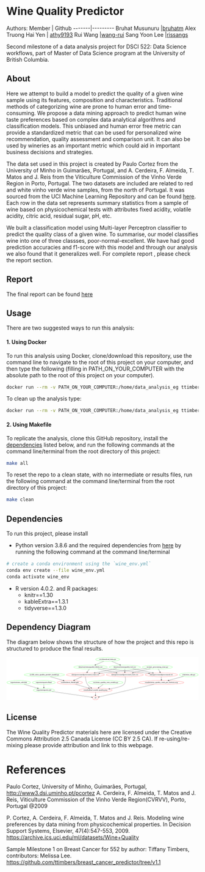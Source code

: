# Wine Quality Predictor

Authors: 
Member | Github
-------|---------
Bruhat Musunuru |[bruhatm](https://github.com/BruhatM)
Alex Truong Hai Yen | [athy9193](https://github.com/athy9193)
Rui Wang |[wang-rui](https://github.com/wang-rui)
Sang Yoon Lee |[rissangs](https://github.com/rissangs)

Second milestone of a data analysis project for DSCI 522: Data Science workflows, part of Master of Data Science program at the University of British Columbia.

## About

Here we attempt to build a model to predict the quality of a given wine sample using its features, composition and characteristics. Traditional methods of categorizing wine are prone to human error and  time-consuming. We propose a data mining approach to predict human wine taste preferences based on complex data analytical algorithms and classification models. This unbiased and human error free metric can provide a standardized metric that can be used for personalized wine recommendation, quality assessment and comparison unit. It can also be used by wineries as an important metric which could aid in important business decisions and strategies.
	
The data set used in this project is created by Paulo Cortez from the University of Minho in Guimarães, Portugal, and A. Cerdeira, F. Almeida, T. Matos and J. Reis from the Viticulture Commission of the Vinho Verde Region in Porto, Portugal. The two datasets are included are related to red and white vinho verde wine samples, from the north of Portugal. It was sourced from the UCI Machine Learning Repository and can be found [here](https://archive.ics.uci.edu/ml/machine-learning-databases/wine-quality/). Each row in the data set represents summary statistics from a sample of wine based on physicochemical tests with attributes fixed acidity, volatile acidity, citric acid, residual sugar, pH, etc.  

  We built a classification model using Multi-layer Perceptron classifier to predict the quality class of a given wine. To summarise, our model classifies wine into one of three classses, poor-normal-excellent. We have had good prediction accuracies and f1-score with this model and through our analysis we also found that it generalizes well. For complete report , please check the report section.


 
## Report

The final report can be found [here](https://github.com/UBC-MDS/Wine_Quality_Predictor/blob/main/reports/reports.md)

## Usage

There are two suggested ways to run this analysis:


#### 1\. Using Docker
To run this analysis using Docker, clone/download this repository, use the command line to navigate to the root of this project on your computer, and then type the following (filling in PATH_ON_YOUR_COMPUTER with the absolute path to the root of this project on your computer).


```bash
docker run --rm -v PATH_ON_YOUR_COMPUTER:/home/data_analysis_eg ttimbers/data_analysis_pipeline_eg make -C '/home/data_analysis_eg' all
```
To clean up the analysis type:

```bash
docker run --rm -v PATH_ON_YOUR_COMPUTER:/home/data_analysis_eg ttimbers/data_analysis_pipeline_eg make -C '/home/data_analysis_eg' clean
```
#### 2\. Using Makefile
To replicate the analysis, clone this GitHub repository, install the
[dependencies](#dependencies) listed below, and run the following
commands at the command line/terminal from the root directory of this
project: 

```bash
make all

````
To reset the repo to a clean state, with no intermediate or results files, run the following command at the command line/terminal from the root directory of this project:

```bash
make clean

```
## Dependencies

To run this project, please install 

* Python version 3.8.6 and the required dependencies from [here](https://github.com/UBC-MDS/Wine_Quality_Predictor/blob/main/wine_env.yml) by running the following command at the command line/terminal


```bash
# create a conda environment using the `wine_env.yml`
conda env create --file wine_env.yml
conda activate wine_env
```

* R version 4.0.2. and R packages:
     - knitr==1.30
     - kableExtra==1.3.1
     - tidyverse==1.3.0


## Dependency Diagram

The diagram below shows the structure of how the project and this repo is structured to produce the final results.

![](Makefile.png)



## License

The Wine Quality Predictor materials here are licensed under the
Creative Commons Attribution 2.5 Canada License (CC BY 2.5 CA). If
re-using/re-mixing please provide attribution and link to this webpage.

# References

<div id="refs" class="references">

<div>

Paulo Cortez, University of Minho, Guimarães, Portugal, http://www3.dsi.uminho.pt/pcortez
A. Cerdeira, F. Almeida, T. Matos and J. Reis, Viticulture Commission of the Vinho Verde Region(CVRVV), Porto, Portugal
@2009
</div>

<div>

P. Cortez, A. Cerdeira, F. Almeida, T. Matos and J. Reis.
Modeling wine preferences by data mining from physicochemical properties. In Decision Support Systems, Elsevier, 47(4):547-553, 2009. https://archive.ics.uci.edu/ml/datasets/Wine+Quality

</div>

<div>
  
Sample Milestone 1 on Breast Cancer for 552 by author: Tiffany Timbers, contributors: Melissa Lee. https://github.com/ttimbers/breast_cancer_predictor/tree/v1.1

</div>

</div>

